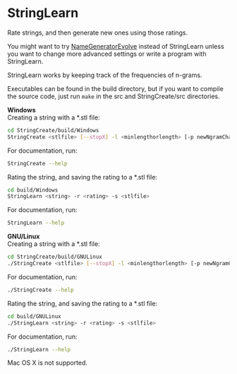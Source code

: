 # StringLearn
Rate strings, and then generate new ones using those ratings.

You might want to try [NameGeneratorEvolve](https://github.com/pommicket/NameGeneratorEvolve) instead of StringLearn unless you want to change more advanced settings or write a program with StringLearn.

StringLearn works by keeping track of the frequencies of n-grams.

Executables can be found in the build directory, but if you want to compile the source code, just run `make` in the src and StringCreate/src directories.


**Windows**  
Creating a string with a *.stl file:
```bash
cd StringCreate/build/Windows
StringCreate <stlfile> [--stopX] -l <minlengthorlength> [-p newNgramChance]
```
For documentation, run:
```bash
StringCreate --help
```
Rating the string, and saving the rating to a *.stl file:
```bash
cd build/Windows
StringLearn <string> -r <rating> -s <stlfile>
```
For documentation, run:
```bash
StringLearn --help
```


**GNU/Linux**  
Creating a string with a *.stl file:
```bash
cd StringCreate/build/GNULinux
./StringCreate <stlfile> [--stopX] -l <minlengthorlength> [-p newNgramChance]
```
For documentation, run:
```bash
./StringCreate --help
```
Rating the string, and saving the rating to a *.stl file:
```bash
cd build/GNULinux
./StringLearn <string> -r <rating> -s <stlfile>
```
For documentation, run:
```bash
./StringLearn --help
```


Mac OS X is not supported.
